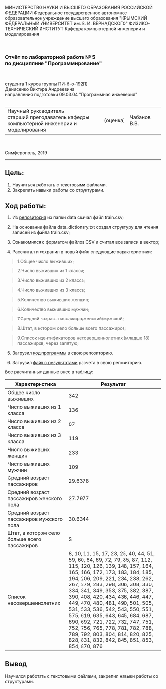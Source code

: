 МИНИСТЕРСТВО НАУКИ И ВЫСШЕГО ОБРАЗОВАНИЯ РОССИЙСКОЙ ФЕДЕРАЦИИ
Федеральное государственное автономное образовательное учреждение высшего образования
"КРЫМСКИЙ ФЕДЕРАЛЬНЫЙ УНИВЕРСИТЕТ им. В. И. ВЕРНАДСКОГО"
ФИЗИКО-ТЕХНИЧЕСКИЙ ИНСТИТУТ
Кафедра компьютерной инженерии и моделирования
<br/><br/>
​
### Отчёт по лабораторной работе № 5<br/> по дисциплине "Программирование"
<br/>

студента 1 курса группы ПИ-б-о-192(1)\
Денисенко Виктора Андреевича\
направления подготовки 09.03.04 "Программная инженерия"
<br/>
​
<table>
<tr><td>Научный руководитель<br/> старший преподаватель кафедры<br/>компьютерной инженерии и моделирования</td>
<td>(оценка)</td>
<td>Чабанов В.В.</td>
</tr>
</table>
<br/><br/>
​
Симферополь, 2019

* * *

## Цель:
1. Научиться работать с текстовыми файлами.
2. Закрепить навыки работы со структурами.

## Ход работы: 
1. Из <a href="https://github.com/rebeccabilbro/titanic">репозитория</a> из папки data скачал файл train.csv;

2. На основании файла data_dictionary.txt создал структуру для чтения записей из файла train.csv;

3. Ознакомился с форматом файлов CSV и считал все записи в вектор;

4. Рассчитал и сохранил в новый файл следующие характеристики:

> 1.Общее число выживших;

> 2.Число выживших из 1 класса;

> 3.Число выживших из 2 класса;

> 4.Число выживших из 3 класса;

> 5.Количество выживших женщин;

> 6.Количество выживших мужчин;

> 7.Средний возраст пассажира/женский/мужской;

> 8.Штат, в котором село больше всего пассажиров;

> 9.Список идентификаторов несовершеннолетних (младше 18) пассажиров, через запятую;

5. Загрузил <a href="https://github.com/human3562/labs/blob/master/lab5/code/lab5.cpp">код программы</a> в свою репозиторию.

6. Загрузил <a href="https://github.com/human3562/labs/blob/master/lab5/output.txt">файл с результатами</a> расчета в свою репозиторию.

Все расчитанные данные внес в таблицу:

Характеристика                              | Результат
--------------------------------------------|-----
Общее число выживших                        | 342
Число выживших из 1 класса                  | 136
Число выживших из 2 класса                  | 87
Число выживших из 3 класса                  | 119
Число выживших женщин                       | 233
Число выживших мужчин                       | 109
Средний возраст пассажиров                  | 29.6378
Средний возраст пассажиров женского пола    | 27.7977
Средний возраст пассажиров мужского пола    | 30.6344
Штат, в котором село больше всего пассажиров| S
Список несовершеннолетних                   | 8, 10, 11, 15, 17, 23, 25, 40, 44, 51, 59, 60, 64, 69, 72, 79, 85, 87, 112, 115, 120, 126, 139, 148, 157, 164, 165, 166, 172, 173, 183, 184, 185, 194, 206, 209, 221, 234, 238, 262, 267, 279, 283, 298, 306, 308, 330, 334, 341, 349, 353, 375, 382, 387, 390, 408, 420, 434, 436, 446, 447, 449, 470, 480, 481, 490, 501, 505, 531, 533, 536, 542, 543, 550, 551, 575, 619, 635, 643, 645, 684, 687, 690, 692, 721, 722, 732, 747, 751, 752, 756, 765, 778, 781, 782, 788, 789, 792, 803, 804, 814, 820, 825, 828, 831, 832, 842, 845, 851, 853, 854, 870, 876

## Вывод

Научился работать с текстовыми файлами, закрепил навыки работы со структурами.
